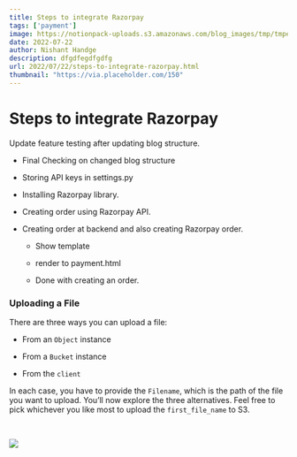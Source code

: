 ```yaml
---
title: Steps to integrate Razorpay 
tags: ['payment']
image: https://notionpack-uploads.s3.amazonaws.com/blog_images/tmp/tmpeewzjanu.png
date: 2022-07-22
author: Nishant Handge
description: dfgdfegdfgdfg
url: 2022/07/22/steps-to-integrate-razorpay.html
thumbnail: "https://via.placeholder.com/150"
---
```

# Steps to integrate Razorpay 

Update feature testing after updating blog structure.

* Final Checking on changed blog structure

* Storing API keys in settings.py

* Installing Razorpay library.

* Creating order using Razorpay API.

* Creating order at backend and also creating Razorpay order.

	* Show template

	* render to payment.html

	* Done with creating an order.

### **Uploading a File**

There are three ways you can upload a file:

- From an `Object` instance

- From a `Bucket` instance

- From the `client`

In each case, you have to provide the `Filename`, which is the path of the file you want to upload. You’ll now explore the three alternatives. Feel free to pick whichever you like most to upload the `first_file_name` to S3.

<br/>

![](https://notionpack-uploads.s3.amazonaws.com/blog_images/tmp/tmpuztiysh5.png)

